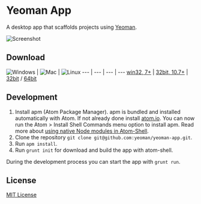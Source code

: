 # Yeoman App

A desktop app that scaffolds projects using [Yeoman](https://github.com/yeoman/yeoman).

![Screenshot](http://i.imgur.com/QHYXruQ.jpg)

## Download

![Windows](http://f.cl.ly/items/1H0O3m1s0c0Q3E302c0e/win.png) | ![Mac](http://f.cl.ly/items/303x3T0l1g40333z0H0x/mac.png) | ![Linux](http://f.cl.ly/items/3d1o293v402R1z0G2o3g/lin.png)
--- | --- | --- | ---
[win32, 7+](#) | [32bit, 10.7+](#) | [32bit](#) / [64bit](#)

## Development

1. Install apm (Atom Package Manager). apm is bundled and installed automatically with Atom. If not already done install [atom.io](https://atom.io/). You can now run the Atom > Install Shell Commands menu option to install apm. Read more about [using native Node modules in Atom-Shell](https://github.com/atom/atom-shell/blob/master/docs/tutorial/using-native-node-modules.md). 
1. Clone the repository `git clone git@github.com:yeoman/yeoman-app.git`.
1. Run `apm install`.
1. Run `grunt init`  for download and build the app with atom-shell.

During the development process you can start the app with `grunt run`.

## License

[MIT License](http://opensource.org/licenses/mit-license.php)

